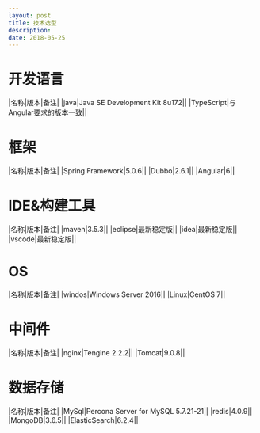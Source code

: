 ```yaml
---
layout: post
title: 技术选型
description: 
date: 2018-05-25
---
```


# 开发语言

|名称|版本|备注|
|java|Java SE Development Kit 8u172||
|TypeScript|与Angular要求的版本一致||

# 框架

|名称|版本|备注|
|Spring Framework|5.0.6||
|Dubbo|2.6.1||
|Angular|6||

# IDE&构建工具

|名称|版本|备注|
|maven|3.5.3||
|eclipse|最新稳定版||
|idea|最新稳定版||
|vscode|最新稳定版||

# OS

|名称|版本|备注|
|windos|Windows Server 2016||
|Linux|CentOS 7||

# 中间件

|名称|版本|备注|
|nginx|Tengine 2.2.2||
|Tomcat|9.0.8||

# 数据存储

|名称|版本|备注|
|MySql|Percona Server for MySQL 5.7.21-21||
|redis|4.0.9||
|MongoDB|3.6.5||
|ElasticSearch|6.2.4||
